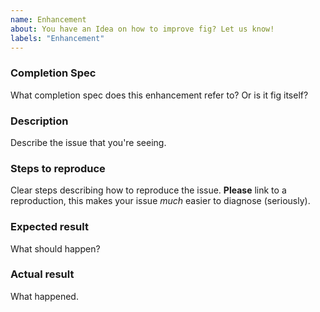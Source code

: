 ```yaml
---
name: Enhancement
about: You have an Idea on how to improve fig? Let us know!
labels: "Enhancement"
---
```


### Completion Spec

What completion spec does this enhancement refer to? Or is it fig itself?

### Description

Describe the issue that you're seeing.

### Steps to reproduce

Clear steps describing how to reproduce the issue. **Please** link to a reproduction, this makes your issue _much_ easier to diagnose (seriously).

### Expected result

What should happen?

### Actual result

What happened.
